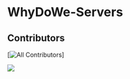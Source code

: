 # WhyDoWe-Servers
## Contributors

<!-- ALL-CONTRIBUTORS-LIST:START - Do not remove or modify this section -->
<!-- prettier-ignore-start -->
<!-- markdownlint-disable -->

<!-- markdownlint-restore -->
<!-- prettier-ignore-end -->
[![All Contributors](https://img.shields.io/github/all-contributors/OfficialChrisTucker/WhyDoWe-Servers?color=ee8449&style=flat-square)]
<!-- ALL-CONTRIBUTORS-LIST:END -->
<a href="https://github.com/OfficialChrisTucker/WhyDoWe-Servers/graphs/contributors"> <img src="https://contrib.rocks/image?repo=Louis3797/awesome-readme-template" /> </a>
